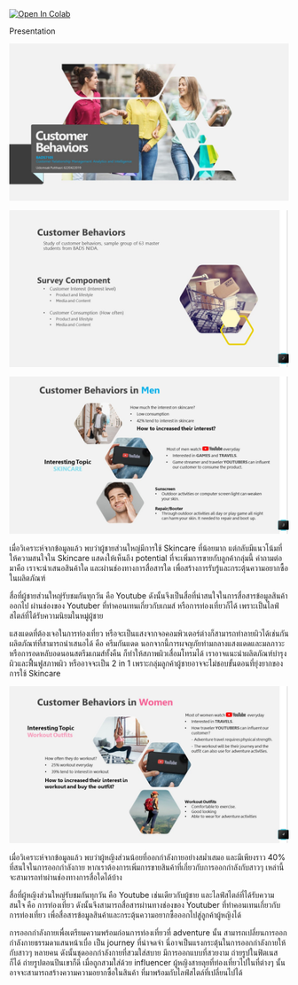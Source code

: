 
<a href="https://colab.research.google.com/github/Udomsak-Putthasri/BADS7105-CRM-Analytics/blob/main/Homework%2001%20-%20Analysis%20of%20Customer%20Behaviours/HW01_Costomer_Behaviors.ipynb">
  <img src="https://colab.research.google.com/assets/colab-badge.svg" alt="Open In Colab"/>
</a>

Presentation

![alt text](https://github.com/Udomsak-Putthasri/BADS7105-CRM-Analytics/blob/main/Homework%2001%20-%20Analysis%20of%20Customer%20Behaviours/Present%20Page1.jpg?raw=true)

![alt text](https://github.com/Udomsak-Putthasri/BADS7105-CRM-Analytics/blob/main/Homework%2001%20-%20Analysis%20of%20Customer%20Behaviours/Present%20Page2.jpg?raw=true)

![alt text](https://github.com/Udomsak-Putthasri/BADS7105-CRM-Analytics/blob/main/Homework%2001%20-%20Analysis%20of%20Customer%20Behaviours/Present%20Page3.jpg?raw=true)

เมื่อวิเคราะห์จากข้อมูลแล้ว พบว่าผู้ชายส่วนใหญ่มีการใช้ Skincare ที่น้อยมาก แต่กลับมีแนวโน้มที่ให้ความสนใจใน Skincare แสดงให้เห็นถึง potential ที่จะเพิ่มการขายกับลูกค้ากลุ่มนี้ คำถามต่อมาคือ เราจะนำเสนอสินค้าใด และผ่านช่องทางการสื่อสารใด เพื่อสร้างการรับรู้และกระตุ้นความอยากซื้อในผลิตภัณฑ์ 

สื่อที่ผู้ชายส่วนใหญ่รับชมกันทุกวัน คือ Youtube ดังนั้นจึงเป็นสื่อที่น่าสนใจในการสื่อสารข้อมูลสินค้าออกไป ผ่านช่องของ Youtuber ที่ทำคอนเทนเกี่ยวกับเกมส์ หรือการท่องเที่ยวก็ได้ เพราะเป็นไลฟ์สไตล์ที่ได้รับความนิยมในหมู่ผู้ชาย

แสงแดดที่ต้องเจอในการท่องเที่ยว หรือจะเป็นแสงจากจอคอมพิวเตอร์ต่างก็สามารถทำลายผิวได้เช่นกัน ผลิตภัณฑ์ที่สามารถนำเสนอได้ คือ ครีมกันแดด นอกจากนี้การผจญภัยท่ามกลางแสงแดดและมลภาวะ หรือการอดหลับอดนอนสตรีมเกมส์ทั้งคืน ก็ทำให้สภาพผิวเสื่อมโทรมได้ เราอาจแนะนำผลิตภัณฑ์บำรุงผิวและฟื้นฟูสภาพผิว หรืออาจจะเป็น 2 in 1 เพราะกลุ่มลูกค้าผู้ชายอาจจะไม่ชอบขั้นตอนที่ยุ่งยากของการใช้ Skincare

![alt text](https://github.com/Udomsak-Putthasri/BADS7105-CRM-Analytics/blob/main/Homework%2001%20-%20Analysis%20of%20Customer%20Behaviours/Present%20Page4.jpg?raw=true)

เมื่อวิเคราะห์จากข้อมูลแล้ว พบว่าผู้หญิงส่วนน้อยที่ออกกำลังกายอย่างสม่ำเสมอ และมีเพียงราว 40% ที่สนใจในการออกกำลังกาย หากเราต้องการเพิ่มการขายสินค้าที่เกี่ยวกับการออกกำลังกับสาวๆ เหล่านี้ จะสามารถทำผ่านช่องทางการสื่อใดได้บ้าง 

สื่อที่ผู้หญิงส่วนใหญ่รับชมกันทุกวัน คือ Youtube เช่นเดียวกับผู้ชาย และไลฟ์สไตล์ที่ได้รับความสนใจ คือ การท่องเที่ยว ดังนั้นจึงสามารถสื่อสารผ่านทางช่องของ Youtuber ที่ทำคอนเทนเกี่ยวกับการท่องเที่ยว เพื่อสื่อสารข้อมูลสินค้าและกระตุ้นความอยากซื้อออกไปสู่ลูกค้าผู้หญิงได้ 

การออกกำลังกายเพื่อเตรียมความพร้อมก่อนการท่องเที่ยวที่ adventure นั้น สามารถเปลี่ยนการออกกำลังกายธรรมดาแสนหน้าเบื่อ เป็น journey ที่น่าจดจำ นี่อาจเป็นแรงกระตุ้นในการออกกำลังกายให้กับสาวๆ หลายคน ดังนั้นชุดออกกำลังกายที่สวมใส่สบาย มีการออกแบบที่สวยงาม ถ่ายรูปในฟิตเนสก็ได้ ถ่ายรูปตอนปีนเขาก็ดี เมื่อถูกสวมใส่ด้วย influencer ผู้หญิงสายลุยที่ท่องเที่ยวไปในที่ต่างๆ นั้นอาจจะสามารถสร้างความความอยากซื้อในสินค้า ที่มาพร้อมกับไลฟ์สไตล์ที่เปลี่ยนไปได้




